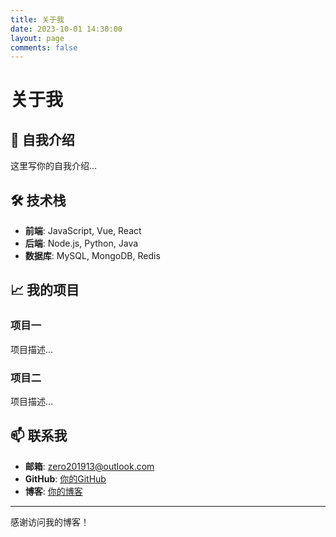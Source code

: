 ```yaml
---
title: 关于我
date: 2023-10-01 14:30:00
layout: page
comments: false
---
```


# 关于我

## 👋 自我介绍

这里写你的自我介绍...

## 🛠 技术栈

- **前端**: JavaScript, Vue, React
- **后端**: Node.js, Python, Java
- **数据库**: MySQL, MongoDB, Redis

## 📈 我的项目

### 项目一
项目描述...

### 项目二  
项目描述...

## 📫 联系我

- **邮箱**: zero201913@outlook.com
- **GitHub**: [你的GitHub](https://github.com/zero201913)
- **博客**: [你的博客](http://zero02.space)

---

感谢访问我的博客！